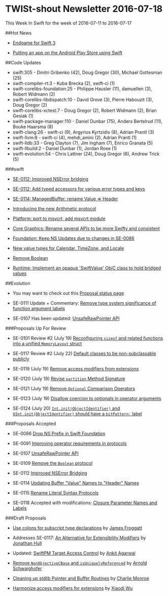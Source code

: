 # TWISt-shout Newsletter 2016-07-18
This Week In Swift for the week of 2016-07-11 to 2016-07-17

##Hot News

* [Endgame for Swift 3](http://thread.gmane.org/gmane.comp.lang.swift.evolution/23998)

* [Putting an app on the Android Play Store using Swift](http://thread.gmane.org/gmane.comp.lang.swift.devel/2435)

##Code Updates

* swift:305 - Dmitri Gribenko (42), Doug Gregor (30), Michael Gottesman (25)
* swift-compiler-rt:3 - Kuba Brecka (2), swift-ci (1)
* swift-corelibs-foundation:25 - Philippe Hausler (11), damuellen (3), Robert Widmann (2)
* swift-corelibs-libdispatch:10 - David Grove (3), Pierre Habouzit (3), Doug Gregor (2)
* swift-corelibs-xctest:7 - Doug Gregor (2), Robert Widmann (2), Brian Gesiak (1)
* swift-package-manager:110 - Daniel Dunbar (75), Anders Bertelrud (11), Bouke Haarsma (8)
* swift-clang:26 - swift-ci (9), Argyrios Kyrtzidis (8), Adrian Prantl (3)
* swift-llvm:8 - swift-ci (4), mehdi_amini (2), Adrian Prantl (1)
* swift-lldb:33 - Greg Clayton (7), Jim Ingham (7), Enrico Granata (5)
* swift-llbuild:2 - Daniel Dunbar (1), Jordan Rose (1)
* swift-evolution:54 - Chris Lattner (24), Doug Gregor (6), Andrew Trick (5)

###swift

* [SE-0112: Improved NSError bridging](https://github.com/apple/swift/commit/edd389ae106258a6c20379da3efcb1d37df781ab)

* [SE-0112: Add typed accessors for various error types and keys](https://github.com/apple/swift/commit/cb8ec8714a9c655d43f8ffe20af6945dc84f691c)

* [SE-0114: ManagedBuffer: rename Value => Header](https://github.com/apple/swift/commit/e1e739f9e77409ed979988a9c5754cce35af40a6)

* [Introducing the new Arithmetic protocol](https://github.com/apple/swift/commit/61d1c599e8c90fdc7cc28e0fb8116a1dec883582)

* [Platform: port to msvcrt, add msvcrt module](https://github.com/apple/swift/commit/a05fd17b64d7f55d9adb66d1d4ff9164555f231a)

* [Core Graphics: Rename several APIs to be more Swifty and consistent](https://github.com/apple/swift/commit/67e58f0c4782b24e432ccac35369a9eb1a6842b2)

* [Foundation: Keep NS Updates due to changes in SE-0086](https://github.com/apple/swift/commit/e0ca8fbd80ace8d104eab2fe4fbf75ab107ada01)

* [New value types for Calendar, TimeZone, and Locale](https://github.com/apple/swift/commit/8e814ac875fac268b3d8d8c4b9e13538014bda6c)

* [Remove Boolean](https://github.com/apple/swift/commit/103b6b89f4b513a9a2d38608074a42392c29a7d9)

* [Runtime: Implement an opaque 'SwiftValue' ObjC class to hold bridged values](https://github.com/apple/swift/commit/bc8433f1861ba0d66f2d80df0750e551e0e866c7)

##Evolution

* You may want to check out this [Proposal status page](http://thread.gmane.org/gmane.comp.lang.swift.evolution/23910)

* SE-0111 Update + Commentary: [Remove type system	significance of function argument labels](http://thread.gmane.org/gmane.comp.lang.swift.evolution/23905)

* SE-0107 Has been updated: [UnsafeRawPointer API](https://github.com/apple/swift-evolution/blob/master/proposals/0107-unsaferawpointer.md)

###Proposals Up For Review

* SE-0101 Review #2 (July 19) [Reconfiguring `sizeof` and related functions into a unified `MemoryLayout` struct](https://github.com/apple/swift-evolution/blob/master/proposals/0101-standardizing-sizeof-naming.md)

* SE-0117 Review #2 (July 22) [Default classes to be non-subclassable publicly](https://github.com/apple/swift-evolution/blob/master/proposals/0117-non-public-subclassable-by-default.md)

* SE-0119 (July 19) [Remove access modifiers from extensions](https://github.com/apple/swift-evolution/blob/master/proposals/0119-extensions-access-modifiers.md)

* SE-0120 (July 19) [Revise `partition` Method Signature](https://github.com/apple/swift-evolution/blob/master/proposals/0120-revise-partition-method.md)

* SE-0121 (July 19) [Remove `Optional` Comparison Operators](https://github.com/apple/swift-evolution/blob/master/proposals/0121-remove-optional-comparison-operators.md)

* SE-0123 (July 19) [Disallow coercion to optionals in operator arguments](https://github.com/apple/swift-evolution/blob/master/proposals/0123-disallow-value-to-optional-coercion-in-operator-arguments.md)

* SE-0124 (July 20) [`Int.init(ObjectIdentifier)` and `UInt.init(ObjectIdentifier)` should have a `bitPattern:` label](https://github.com/apple/swift-evolution/blob/master/proposals/0124-bitpattern-label-for-int-initializer-objectidentfier.md)

###Proposals Accepted

* SE-0086 [Drop NS Prefix in Swift Foundation](http://thread.gmane.org/gmane.comp.lang.swift.evolution/23869)

* SE-0091 [Improving operator requirements in protocols](http://thread.gmane.org/gmane.comp.lang.swift.evolution/23902)

* SE-0107 [UnsafeRawPointer API](http://thread.gmane.org/gmane.comp.lang.swift.evolution/23901)

* SE-0109 [Remove the `Boolean` protocol](https://github.com/apple/swift-evolution/blob/master/proposals/0109-remove-boolean.md)

* SE-0112 [Improved NSError Bridging](http://thread.gmane.org/gmane.comp.lang.swift.evolution/23728)

* SE-0114 [Updating Buffer "Value" Names to "Header" Names](http://thread.gmane.org/gmane.comp.lang.swift.evolution/23694)

* SE-0115 [Rename Literal Syntax Protocols](http://thread.gmane.org/gmane.comp.lang.swift.evolution/23692)

* SE-0118 Accepted with modifications: [Closure Parameter Names and Labels](http://thread.gmane.org/gmane.comp.lang.swift.evolution/23900)
  
###Draft Proposals

* [Use colons for subscript type declarations](https://github.com/MutatingFunk/swift-evolution/blob/aa1fd53ec62b162f4cdefa9bd3845e13ac6f0d8d/proposals/NNNN-use-colons-for-subscript-type-declarations.md) by [James Froggatt](mailto:james.froggatt@me.com)

* Addresses SE-0117: [An Alternative for Extensibility Modifiers](https://gist.github.com/jonhull/a5ac84a16b7a0ffc0c00747998f390d9) by [Jonathan Hull](mailto:jhull@gbis.com)

* Updated: [SwiftPM Target Access Control](https://github.com/aciidb0mb3r/swift-evolution/blob/swiftpm-module-access-control/proposals/xxxx-swiftpm-target-access-control.md) by [Ankit Agarwal](mailto:ankit@ankit.im)

* [Remove `NonObjectiveCBase` and `isUniquelyReferenced`](https://github.com/aschwaighofer/swift-evolution/blob/remove_nonobjectivecbase/proposals/0000-remove-nonobjectivecbase.md) by [Arnold Schwaighofer](mailto:aschwaighofer@apple.com)

* [Cleaning up stdlib Pointer and Buffer Routines](https://github.com/charlieMonroe/swift-evolution/blob/b5c8dd4f3fbb5a517bd53b8e20d99df11db3afa3/proposals/xxxx-cleaning-up-stdlib-ptr-buffer.md) by [Charlie Monroe](mailto:charlie@charliemonroe.net)

* [Harmonize access modifiers for extensions](https://github.com/xwu/swift-evolution/blob/b8ff5eaee03114e53fb4ddbe9f27701ce0b48f50/proposals/XXXX-harmonize-access-modifiers.md) by [Xiaodi Wu](mailto:xiaodi.wu@gmail.com)
